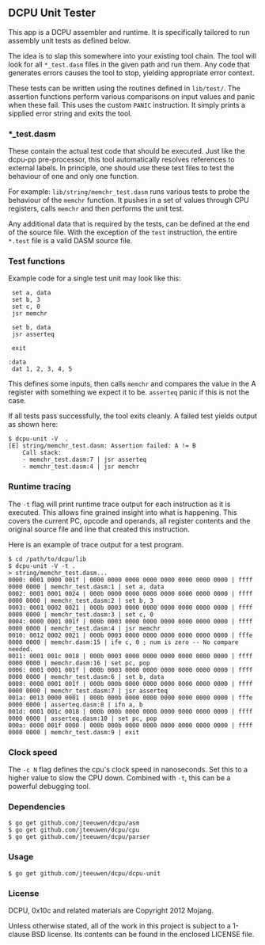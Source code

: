 ## DCPU Unit Tester

This app is a DCPU assembler and runtime. It is specifically tailored
to run assembly unit tests as defined below.

The idea is to slap this somewhere into your existing tool chain.
The tool will look for all `*_test.dasm` files in the given path
and run them. Any code that generates errors causes the tool to stop,
yielding appropriate error context.

These tests can be written using the routines defined in `lib/test/`.
The assertion functions perform various comparisons on input
values and panic when these fail. This uses the custom `PANIC` instruction.
It simply prints a sipplied error string and exits the tool.

### *_test.dasm

These contain the actual test code that should be executed. Just like
the dcpu-pp pre-processor, this tool automatically resolves references to
external labels. In principle, one should use these test files to test
the behaviour of one and only one function.

For example: `lib/string/memchr_test.dasm` runs various tests to
probe the behaviour of the `memchr` function. It pushes in a set of
values through CPU registers, calls `memchr` and then performs the unit test.

Any additional data that is required by the tests, can be defined
at the end of the source file. With the exception of the `test` instruction,
the entire `*.test` file is a valid DASM source file.

### Test functions

Example code for a single test unit may look like this:

	 set a, data
	 set b, 3
	 set c, 0
	 jsr memchr
	 
	 set b, data
	 jsr asserteq

	 exit

	:data
	 dat 1, 2, 3, 4, 5

This defines some inputs, then calls `memchr` and compares the value in the
A register with something we expect it to be. `asserteq` panic if this
is not the case.

If all tests pass successfully, the tool exits cleanly.
A failed test yields output as shown here:

    $ dcpu-unit -V  .
	[E] string/memchr_test.dasm: Assertion failed: A != B
		Call stack:
		- memchr_test.dasm:7 | jsr asserteq
		- memchr_test.dasm:4 | jsr memchr

### Runtime tracing

The `-t` flag will print runtime trace output for each instruction
as it is executed. This allows fine grained insight into what is happening.
This covers the current PC, opcode and operands, all register contents
and the original source file and line that created this instruction.

Here is an example of trace output for a test program.

    $ cd /path/to/dcpu/lib
    $ dcpu-unit -V -t .
	> string/memchr_test.dasm...
	0000: 0001 0000 001f | 0000 0000 0000 0000 0000 0000 0000 0000 | ffff 0000 0000 | memchr_test.dasm:1 | set a, data
	0002: 0001 0001 0024 | 000b 0000 0000 0000 0000 0000 0000 0000 | ffff 0000 0000 | memchr_test.dasm:2 | set b, 3
	0003: 0001 0002 0021 | 000b 0003 0000 0000 0000 0000 0000 0000 | ffff 0000 0000 | memchr_test.dasm:3 | set c, 0
	0004: 0000 0001 001f | 000b 0003 0000 0000 0000 0000 0000 0000 | ffff 0000 0000 | memchr_test.dasm:4 | jsr memchr
	0010: 0012 0002 0021 | 000b 0003 0000 0000 0000 0000 0000 0000 | fffe 0000 0000 | memchr.dasm:15 | ife c, 0 ; num is zero -- No compare needed.
	0011: 0001 001c 0018 | 000b 0003 0000 0000 0000 0000 0000 0000 | ffff 0000 0000 | memchr.dasm:16 | set pc, pop
	0006: 0001 0001 001f | 000b 0003 0000 0000 0000 0000 0000 0000 | ffff 0000 0000 | memchr_test.dasm:6 | set b, data
	0008: 0000 0001 001f | 000b 000b 0000 0000 0000 0000 0000 0000 | ffff 0000 0000 | memchr_test.dasm:7 | jsr asserteq
	001a: 0013 0000 0001 | 000b 000b 0000 0000 0000 0000 0000 0000 | fffe 0000 0000 | asserteq.dasm:8 | ifn a, b
	001d: 0001 001c 0018 | 000b 000b 0000 0000 0000 0000 0000 0000 | ffff 0000 0000 | asserteq.dasm:10 | set pc, pop
	000a: 0000 001f 0000 | 000b 000b 0000 0000 0000 0000 0000 0000 | ffff 0000 0000 | memchr_test.dasm:9 | exit

### Clock speed

The `-c N` flag defines the cpu's clock speed in nanoseconds.
Set this to a higher value to slow the CPU down. Combined with `-t`, this
can be a powerful debugging tool.


### Dependencies

    $ go get github.com/jteeuwen/dcpu/asm
    $ go get github.com/jteeuwen/dcpu/cpu
    $ go get github.com/jteeuwen/dcpu/parser

### Usage

    $ go get github.com/jteeuwen/dcpu/dcpu-unit

### License

DCPU, 0x10c and related materials are Copyright 2012 Mojang.

Unless otherwise stated, all of the work in this project is subject to a
1-clause BSD license. Its contents can be found in the enclosed LICENSE file.
